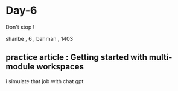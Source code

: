 # Day-6
Don't stop !

shanbe , 6 , bahman , 1403

practice article : 
Getting started with multi-module workspaces
----------------

i simulate that job with chat gpt
